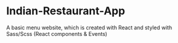 # Indian-Restaurant-App
A basic menu website, which is created with React and styled with Sass/Scss (React components &amp; Events)
